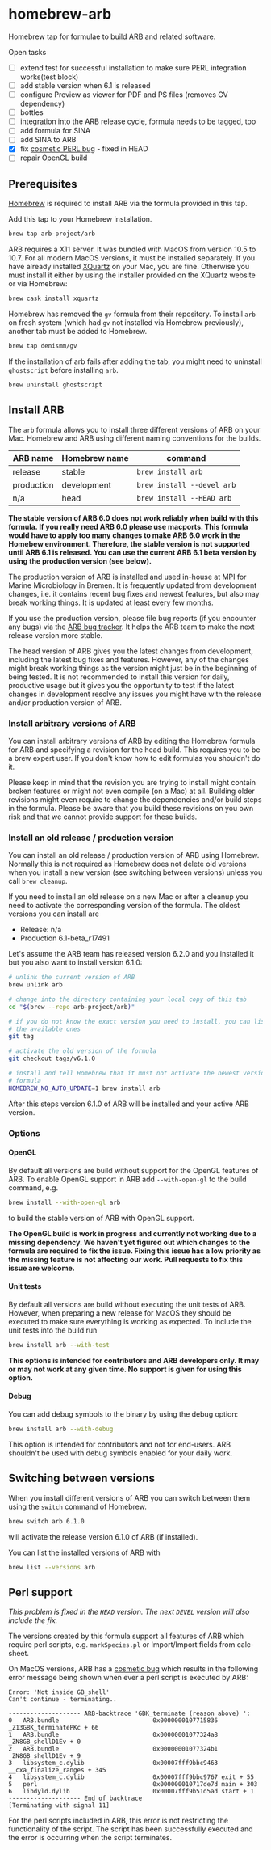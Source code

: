 # homebrew-arb

Homebrew tap for formulae to build [ARB](http://www.arb-home.de) and related
software.

Open tasks

- [ ] extend test for successful installation to make sure PERL integration
      works(test block)
- [ ] add stable version when 6.1 is released
- [ ] configure Preview as viewer for PDF and PS files (removes GV dependency)
- [ ] bottles
- [ ] integration into the ARB release cycle, formula needs to be tagged, too
- [ ] add formula for SINA
- [ ] add SINA to ARB
- [x] fix [cosmetic PERL bug](http://bugs.arb-home.de/ticket/508) - fixed in HEAD
- [ ] repair OpenGL build

## Prerequisites

[Homebrew](https://brew.sh) is required to install ARB via the formula provided
in this tap.

Add this tap to your Homebrew installation.

```bash
brew tap arb-project/arb
```

ARB requires a X11 server. It was bundled with MacOS from version 10.5 to 10.7.
For all modern MacOS versions, it must be installed separately. If you have
already installed [XQuartz](https://www.xquartz.org) on your Mac, you are fine.
Otherwise you must install it either by using the installer provided on the
XQuartz website or via Homebrew:

```bash
brew cask install xquartz
```

Homebrew has removed the `gv` formula from their repository. To install `arb`
on fresh system (which had `gv` not installed via Homebrew previously), another
tab must be added to Homebrew.

```bash
brew tap denismm/gv
```

If the installation of arb fails after adding the tab, you might need to
uninstall `ghostscript` before installing `arb`.

```bash
brew uninstall ghostscript
```

## Install ARB

The `arb` formula allows you to install three different versions of ARB on your
Mac. Homebrew and ARB using different naming conventions for the builds.

| ARB name   | Homebrew name | command                    |
| ---------- | --------------| -------------------------- |
| release    | stable        | `brew install arb`         |
| production | development   | `brew install --devel arb` |
| n/a        | head          | `brew install --HEAD arb`  |

**The stable version of ARB 6.0 does not work reliably when build with this
formula. If you really need ARB 6.0 please use macports. This formula would have
to apply too many changes to make ARB 6.0 work in the Homebew environment.
Therefore, the stable version is not supported until ARB 6.1 is released. You
can use the current ARB 6.1 beta version by using the production version (see
below).**

The production version of ARB is installed and used in-house at MPI for
Marine Microbiology in Bremen. It is frequently updated from development
changes, i.e. it contains recent bug fixes and newest features, but also may
break working things. It is updated at least every few months.

If you use the production version, please file bug reports (if you encounter any
bugs) via the [ARB bug tracker](http://bugs.arb-home.de/wiki/BugReport). It
helps the ARB team to make the next release version more stable.

The head version of ARB gives you the latest changes from development, including
the latest bug fixes and features. However, any of the changes might break
working things as the version might just be in the beginning of being tested. It
is not recommended to install this version for daily, productive usage but it
gives you the opportunity to test if the latest changes in development resolve
any issues you might have with the release and/or production version of ARB.

### Install arbitrary versions of ARB

You can install arbitrary versions of ARB by editing the Homebrew formula for
ARB and specifying a revision for the head build. This requires you to be a
brew expert user. If you don't know how to edit formulas you shouldn't do it.

Please keep in mind that the revision you are trying to install might contain
broken features or might not even compile (on a Mac) at all. Building older
revisions might even require to change the dependencies and/or build steps in
the formula. Please be aware that you build these revisions on you own risk and
that we cannot provide support for these builds.

### Install an old release / production version

You can install an old release / production version of ARB using Homebrew.
Normally this is not required as Homebrew does not delete old versions when you
install a new version (see switching between versions) unless you call
`brew cleanup`.

If you need to install an old release on a new Mac or after a cleanup you need
to activate the corresponding version of the formula. The oldest versions you
can install are

- Release: n/a
- Production 6.1-beta_r17491

Let's assume the ARB team has released version 6.2.0 and you installed it but
you also want to install version 6.1.0:

```bash
# unlink the current version of ARB
brew unlink arb

# change into the directory containing your local copy of this tab
cd "$(brew --repo arb-project/arb)"

# if you do not know the exact version you need to install, you can list
# the available ones
git tag

# activate the old version of the formula
git checkout tags/v6.1.0

# install and tell Homebrew that it must not activate the newest version of the
# formula
HOMEBREW_NO_AUTO_UPDATE=1 brew install arb
```

After this steps version 6.1.0 of ARB will be installed and your active ARB
version.

### Options

#### OpenGL

By default all versions are build without support for the OpenGL features of
ARB. To enable OpenGL support in ARB add `--with-open-gl` to the build command,
e.g.

```bash
brew install --with-open-gl arb
```

to build the stable version of ARB with OpenGL support.

**The OpenGL build is work in progress and currently not working due
to a missing dependency. We haven't yet figured out which changes to the
formula are required to fix the issue. Fixing this issue has a low priority as
the missing feature is not affecting our work. Pull requests to fix this issue
are welcome.**

#### Unit tests

By default all versions are build without executing the unit tests of ARB.
However, when preparing a new release for MacOS they should be executed to make
sure everything is working as expected. To include the unit tests into the build
run

```bash
brew install arb --with-test
```

**This options is intended for contributors and ARB developers only. It may or
may not work at any given time. No support is given for using this option.**

#### Debug

You can add debug symbols to the binary by using the debug option:

```bash
brew install arb --with-debug
```

This option is intended for contributors and not for end-users. ARB shouldn't be
used with debug symbols enabled for your daily work.

## Switching between versions

When you install different versions of ARB you can switch between them using
the `switch` command of Homebrew.

```bash
brew switch arb 6.1.0
```

will activate the release version 6.1.0 of ARB (if installed).

You can list the installed versions of ARB with

```bash
brew list --versions arb
```

## Perl support

*This problem is fixed in the `HEAD` version. The next `DEVEL` version will
also include the fix.*

The versions created by this formula support all features of ARB which require
perl scripts, e.g. `markSpecies.pl` or Import/Import fields from calc-sheet.

On MacOS versions, ARB has a [cosmetic bug](http://bugs.arb-home.de/ticket/508)
which results in the following error message being shown when ever a perl script
is executed by ARB:

    Error: 'Not inside GB_shell'
    Can't continue - terminating..

    -------------------- ARB-backtrace 'GBK_terminate (reason above) ':
    0   ARB.bundle                          0x0000000107715836 _Z13GBK_terminatePKc + 66
    1   ARB.bundle                          0x00000001077324a8 _ZN8GB_shellD1Ev + 0
    2   ARB.bundle                          0x00000001077324b1 _ZN8GB_shellD1Ev + 9
    3   libsystem_c.dylib                   0x00007fff9bbc9463 __cxa_finalize_ranges + 345
    4   libsystem_c.dylib                   0x00007fff9bbc9767 exit + 55
    5   perl                                0x000000010717de7d main + 303
    6   libdyld.dylib                       0x00007fff9b51d5ad start + 1
    -------------------- End of backtrace
    [Terminating with signal 11]

For the perl scripts included in ARB, this error is not restricting the
functionality of the script. The script has been successfully executed and the
error is occurring when the script terminates.
